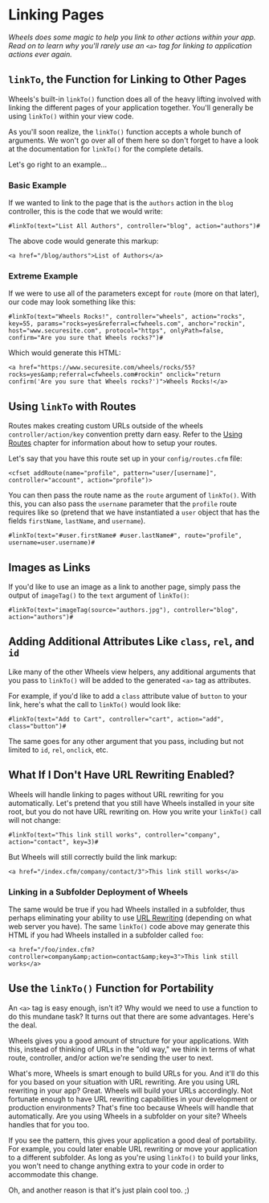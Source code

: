 # Linking Pages

*Wheels does some magic to help you link to other actions within your app. Read on to learn why you'll rarely use an <code>&lt;a&gt;</code> tag for linking to application actions ever again.*

## `linkTo`, the Function for Linking to Other Pages

Wheels's built-in `linkTo()` function does all of the heavy lifting involved with linking the different pages of your application together. You'll generally be using `linkTo()` within your view code.

As you'll soon realize, the `linkTo()` function accepts a whole bunch of arguments. We won't go over all of them here so don't forget to have a look at the documentation for `linkTo()` for the complete details.

Let's go right to an example...

### Basic Example

If we wanted to link to the page that is the `authors` action in the `blog` controller, this is the code that we would write:

	#linkTo(text="List All Authors", controller="blog", action="authors")#

The above code would generate this markup:

	<a href="/blog/authors">List of Authors</a>

### Extreme Example

If we were to use all of the parameters except for `route` (more on that later), our code may look something like this:

	#linkTo(text="Wheels Rocks!", controller="wheels", action="rocks", key=55, params="rocks=yes&referral=cfwheels.com", anchor="rockin", host="www.securesite.com", protocol="https", onlyPath=false, confirm="Are you sure that Wheels rocks?")#

Which would generate this HTML:

	<a href="https://www.securesite.com/wheels/rocks/55?rocks=yes&amp;referral=cfwheels.com#rockin" onclick="return confirm('Are you sure that Wheels rocks?')">Wheels Rocks!</a>

## Using `linkTo` with Routes

Routes makes creating custom URLs outside of the wheels `controller/action/key` convention pretty darn easy. Refer to the [Using Routes][1] chapter for information about how to setup your routes.

Let's say that you have this route set up in your `config/routes.cfm` file:

	<cfset addRoute(name="profile", pattern="user/[username]", controller="account", action="profile")>

You can then pass the route name as the `route` argument of `linkTo()`. With this, you can also pass the `username` parameter that the `profile` route requires like so (pretend that we have instantiated a `user` object that has the fields `firstName`, `lastName`, and `username`).

	#linkTo(text="#user.firstName# #user.lastName#", route="profile", username=user.username)#

## Images as Links

If you'd like to use an image as a link to another page, simply pass the output of `imageTag()` to the `text` argument of `linkTo()`:

	#linkTo(text="imageTag(source="authors.jpg"), controller="blog", action="authors")#

## Adding Additional Attributes Like `class`, `rel`, and `id`

Like many of the other Wheels view helpers, any additional arguments that you pass to `linkTo()` will be added to the generated `<a>` tag as attributes.

For example, if you'd like to add a `class` attribute value of `button` to your link, here's what the call to `linkTo()` would look like:

	#linkTo(text="Add to Cart", controller="cart", action="add", class="button")#

The same goes for any other argument that you pass, including but not limited to `id`, `rel`, `onclick`, etc.

## What If I Don't Have URL Rewriting Enabled?

Wheels will handle linking to pages without URL rewriting for you automatically. Let's pretend that you still have Wheels installed in your site root, but you do not have URL rewriting on. How you write your `linkTo()` call will not change:

	#linkTo(text="This link still works", controller="company", action="contact", key=3)#

But Wheels will still correctly build the link markup:

	<a href="/index.cfm/company/contact/3">This link still works</a>

### Linking in a Subfolder Deployment of Wheels

The same would be true if you had Wheels installed in a subfolder, thus perhaps eliminating your ability to use [URL Rewriting][2] (depending on what web server you have). The same `linkTo()` code above may generate this HTML if you had Wheels installed in a subfolder called `foo`:

	<a href="/foo/index.cfm?controller=company&amp;action=contact&amp;key=3">This link still works</a>

## Use the `linkTo()` Function for Portability

An `<a>` tag is easy enough, isn't it? Why would we need to use a function to do this mundane task? It turns out that there are some advantages. Here's the deal.

Wheels gives you a good amount of structure for your applications. With this, instead of thinking of URLs in the "old way," we think in terms of what route, controller, and/or action we're sending the user to next.

What's more, Wheels is smart enough to build URLs for you. And it'll do this for you based on your situation with URL rewriting. Are you using URL rewriting in your app? Great. Wheels will build your URLs accordingly. Not fortunate enough to have URL rewriting capabilities in your development or production environments? That's fine too because Wheels will handle that automatically. Are you using Wheels in a subfolder on your site? Wheels handles that for you too.

If you see the pattern, this gives your application a good deal of portability. For example, you could later enable URL rewriting or move your application to a different subfolder. As long as you're using `linkTo()` to build your links, you won't need to change anything extra to your code in order to accommodate this change.

Oh, and another reason is that it's just plain cool too. ;)

[1]: Using%20Routes.md
[2]: URL%20Rewriting.md
